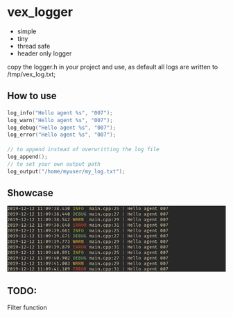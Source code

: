 # vex_logger

- simple
- tiny
- thread safe
- header only logger

copy the logger.h in your project and use, as default all logs are written to /tmp/vex_log.txt;

## How to use

```cpp
log_info("Hello agent %s", "007");
log_warn("Hello agent %s", "007");
log_debug("Hello agent %s", "007");
log_error("Hello agent %s", "007");

// to append instead of overwritting the log file
log_append();
// to set your own output path
log_output("/home/myuser/my_log.txt");

```

## Showcase
![](log_example.png)

## TODO:
Filter function

